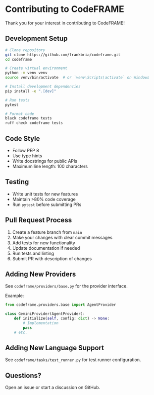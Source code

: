 # Contributing to CodeFRAME

Thank you for your interest in contributing to CodeFRAME!

## Development Setup

```bash
# Clone repository
git clone https://github.com/frankbria/codeframe.git
cd codeframe

# Create virtual environment
python -m venv venv
source venv/bin/activate  # or `venv\Scripts\activate` on Windows

# Install development dependencies
pip install -e ".[dev]"

# Run tests
pytest

# Format code
black codeframe tests
ruff check codeframe tests
```

## Code Style

- Follow PEP 8
- Use type hints
- Write docstrings for public APIs
- Maximum line length: 100 characters

## Testing

- Write unit tests for new features
- Maintain >80% code coverage
- Run `pytest` before submitting PRs

## Pull Request Process

1. Create a feature branch from `main`
2. Make your changes with clear commit messages
3. Add tests for new functionality
4. Update documentation if needed
5. Run tests and linting
6. Submit PR with description of changes

## Adding New Providers

See `codeframe/providers/base.py` for the provider interface.

Example:
```python
from codeframe.providers.base import AgentProvider

class GeminiProvider(AgentProvider):
    def initialize(self, config: dict) -> None:
        # Implementation
        pass
    # etc.
```

## Adding New Language Support

See `codeframe/tasks/test_runner.py` for test runner configuration.

## Questions?

Open an issue or start a discussion on GitHub.
